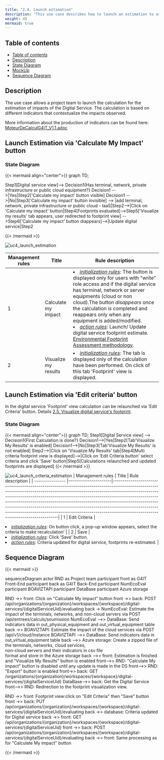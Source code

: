 ```yaml
---
title: "2.4. Launch estimation"
description: "This use case describes how to launch an estimation to assess an digital service's impact"
weight: 40
mermaid: true
---
```


## Table of contents

-   [Table of contents](#table-of-contents)
-   [Description](#description)
-   [State Diagram](#state-diagram)
-   [MockUp](#mockup)
-   [Sequence Diagram](#sequence-diagram)

## Description

The use case allows a project team to launch the calculation for the estimation of impacts of the Digital Service. The calculation is based on different indicators that contextualize the impacts observed.

More information about the production of indicators can be found here: [MoteurDeCalculG4IT_V1.1.adoc](https://gitlab-forge.din.developpement-durable.gouv.fr/pub/numeco/m4g/numecoeval/-/blob/develop/docs/MoteurDeCalculG4IT_V1.1.adoc)

## Launch Estimation via 'Calculate My Impact' button
### State Diagram

{{< mermaid align="center">}}
graph TD;

Step1[Digital service view]--> Decision1{Has terminal, network, private infrastructure or public cloud equipment?}
Decision1 -->|Yes|Step2['Calculate my impact' button visible]
Decision1 -->|No|Step3['Calculate my impact' button invisible] --> |add terminal, network, private infrastructure or public cloud - IaaS|Step2-->|Click on 'Calculate my impact' button|Step4[Footprints evaluated]-->Step5['Visualize my results' tab appears, user redirected to footprint view] -->Step6['Calculate my impact' button diappears]-->|Update digital service|Step2

{{< /mermaid >}}

![uc4_launch_estimation](../images/uc4_launch_estimation.png)

| Management rules | Title                | Rule description                                                                                                                                                                                                                                                                                                                                                                                                                                                                                                                     |
| ---------------- |----------------------|--------------------------------------------------------------------------------------------------------------------------------------------------------------------------------------------------------------------------------------------------------------------------------------------------------------------------------------------------------------------------------------------------------------------------------------------------------------------------------------------------------------------------------------|
| 1                | Calculate my impact  | <li><u>_initialization rules_</u>: The button is displayed only for users with “write” role access and if the digital service has terminal, network or server equipments (cloud or non cloud).The button _disappears_ once the calculation is completed and reappears only when any equipment is added/modified.<br> <li><u>_action rules_</u>: Launch/ Update digital service footprint estimate. [Environmental Footprint Assessment methodology](../../global_concepts/environmental_footprint_assessment_methodology/_index.md). |
| 2                | Visualize my results | <li><u>_initialization rules_</u>: The tab is displayed only of the calculation have been performed. On click of this tab 'Footprint' view is displayed.                                                                                                                                                                                                                                                                                                                                                                             |


## Launch Estimation via 'Edit criteria' button
In the digital service 'Footprint' view calculation can be relaunched via 'Edit Criteria' button. Details
[2.5. Visualize digital service's footprint](uc5_visualize_footprint/_index.md).

### State Diagram

{{< mermaid align="center">}}
graph TD;
Step1[Digital Service view] --> Decision1{First Calculation is done?}
Decision1-->|Yes|Step2[Tab'Visualize My Results' is enabled]
Decision1-->|No|Step3[Tab'Visualize My Results' is not enabled]
Step2-->|Click on 'Visualize My Results' tab|Step4[Multi criteria footprint view is displayed]-->|Click on 'Edit Criteria button' select criteria and click 'Save' button|Step5[Calculations relaunched and updated footprints are displayed]
{{< /mermaid >}}

![uc4_launch_criteria_estimation](../images/uc4_launch_criteria_estimation.png)
| Management rules | Title                | Rule description                                                                                                                                                                                                                                                                                                                                                                                                                                                                                                                     |
| ---------------- |----------------------|--------------------------------------------------------------------------------------------------------------------------------------------------------------------------------------------------------------------------------------------------------------------------------------------------------------------------------------------------------------------------------------------------------------------------------------------------------------------------------------------------------------------------------------|
| 1                | Edit Criteria  | <li><u>_initialization rules_</u>: On button click, a pop-up window appears, select the criteria to make recalculation’ |
| 2                | Save | <li><u>_initialization rules_</u>: Click 'Save' button.<br> <li><u>_action rules_</u>:  Criteria updated for digital service, footprints re-estimated.                                                                                                                                                                                                                                                                                                                                                                          |

## Sequence Diagram

{{< mermaid >}}

sequenceDiagram
actor RND as Project team
participant front as G4IT Front-End
participant back as G4IT Back-End
participant NumEcoEval
participant BOAVIZTAPI
participant DataBase
participant Azure storage

RND ->> front: Click on "Calculate My impact" button
front ->> back: POST /api/organizations/{organization}/workspaces/{workspace}/digital-services/{digitalServiceUid}/evaluating
back -> NumEcoEval: Estimate the impact of the terminals, networks, and non-cloud servers via POST /api/entrees/calculs/soumission
NumEcoEval -->> DataBase: Send indicators data in out_physical_equipment and out_virtual_equipment table
back ->> BOAVIZTAPI: Estimate the impact of the cloud services via POST /api/v1/cloud/instance
BOAVIZTAPI -->> DataBase: Send indicators data in out_virtual_equipment table
back -->> Azure storage: Create a zipped file of the terminals, networks, cloud services,<br> non-cloud servers and their indicators in csv file <br> format and store in the Azure storage
back -->> front: Estimation is finished and "Visualize My Results" button is enabled
front-->> RND: "Calculate My impact" button is disabled until any update is made in the DS
front-->> RND: "Export" button is enabled
front->> back: GET /organizations/{organization}/workspaces/{workspace}/digital-services/{digitalServiceUid}
DataBase-->> back: Get the Digital Service
front-->> RND: Redirection to the footprint visualization view.

RND ->> front: Footprint view:click on "Edit Criteria" then "Save" button
front ->> back: PUT /api/organizations/{organization}/workspaces/{workspace}/digital-services/{digitalServiceUid}/evaluating
back ->> database: Criteria updated for Digital service
back ->> front: GET /api/organizations/{organization}/workspaces/{workspace}/digital-services/{digitalServiceUid}
front ->> back: POST /api/organizations/{organization}/workspaces/{workspace}/digital-services/{digitalServiceUid}/evaluating
back ->> front: Same processing as for "Calculate My impact" button

{{< /mermaid >}}
